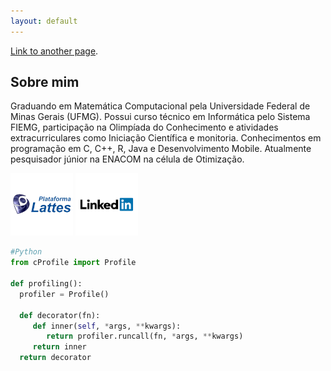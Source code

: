 ```yaml
---
layout: default
---
```


[Link to another page](./another-page.html).

## Sobre mim

Graduando em Matemática Computacional pela Universidade Federal de Minas Gerais (UFMG). Possui curso técnico em Informática pelo Sistema FIEMG, participação na Olimpíada do Conhecimento e atividades extracurriculares como Iniciação Científica e monitoria. Conhecimentos em programação em C, C++, R, Java e Desenvolvimento Mobile. Atualmente pesquisador júnior na ENACOM na célula de Otimização.

[<img src="assets/img/lattes.png" alt="drawing" style="width:100px;"/>](http://lattes.cnpq.br/0983117412894173) 
  [<img src="assets/img/linkedin.png" alt="drawing" style="width:100px;"/>](https://www.linkedin.com/in/igor-lucas-a92550106)

```python
#Python
from cProfile import Profile

def profiling():
  profiler = Profile()

  def decorator(fn):
     def inner(self, *args, **kwargs):
        return profiler.runcall(fn, *args, **kwargs) 
     return inner
  return decorator
```